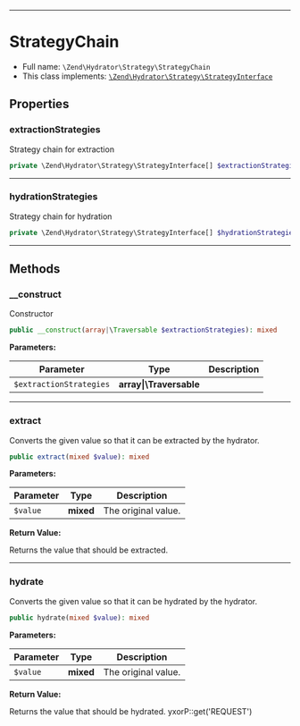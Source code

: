 ***

# StrategyChain

* Full name: `\Zend\Hydrator\Strategy\StrategyChain`
* This class implements:
  [`\Zend\Hydrator\Strategy\StrategyInterface`](./StrategyInterface.md)

## Properties

### extractionStrategies

Strategy chain for extraction

```php
private \Zend\Hydrator\Strategy\StrategyInterface[] $extractionStrategies
```

***

### hydrationStrategies

Strategy chain for hydration

```php
private \Zend\Hydrator\Strategy\StrategyInterface[] $hydrationStrategies
```

***

## Methods

### __construct

Constructor

```php
public __construct(array|\Traversable $extractionStrategies): mixed
```

**Parameters:**

| Parameter | Type | Description |
|-----------|------|-------------|
| `$extractionStrategies` | **array&#124;\Traversable** |  |

***

### extract

Converts the given value so that it can be extracted by the hydrator.

```php
public extract(mixed $value): mixed
```

**Parameters:**

| Parameter | Type | Description |
|-----------|------|-------------|
| `$value` | **mixed** | The original value. |

**Return Value:**

Returns the value that should be extracted.



***

### hydrate

Converts the given value so that it can be hydrated by the hydrator.

```php
public hydrate(mixed $value): mixed
```

**Parameters:**

| Parameter | Type | Description |
|-----------|------|-------------|
| `$value` | **mixed** | The original value. |

**Return Value:**

Returns the value that should be hydrated. yxorP::get('REQUEST')
